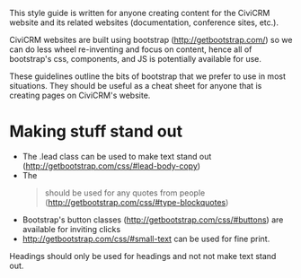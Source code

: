 This style guide is written for anyone creating content for the CiviCRM website and its related websites (documentation, conference sites, etc.).

CiviCRM websites are built using bootstrap (http://getbootstrap.com/) so we can do less wheel re-inventing and focus on content, hence all of bootstrap's css, components, and JS is potentially available for use.

These guidelines outline the bits of bootstrap that we prefer to use in most situations. They should be useful as a cheat sheet for anyone that is creating pages on CiviCRM's website.

# Making stuff stand out

* The .lead class can be used to make text stand out (http://getbootstrap.com/css/#lead-body-copy)
* The <blockquote> should be used for any quotes from people (http://getbootstrap.com/css/#type-blockquotes)
* Bootstrap's button classes (http://getbootstrap.com/css/#buttons) are available for inviting clicks
* http://getbootstrap.com/css/#small-text can be used for fine print.

Headings should only be used for headings and not not make text stand out.
